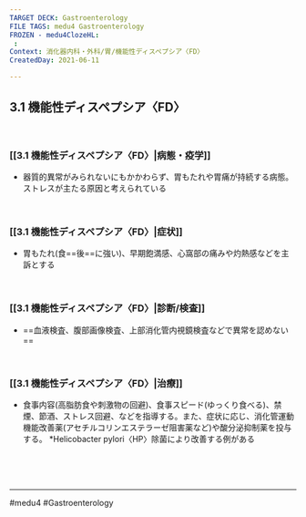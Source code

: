 ```yaml
---
TARGET DECK: Gastroenterology
FILE TAGS: medu4 Gastroenterology
FROZEN - medu4ClozeHL:
 : 
Context: 消化器内科・外科/胃/機能性ディスペプシア〈FD〉
CreatedDay: 2021-06-11

---
```


## 3.1 機能性ディスペプシア〈FD〉

<br>

### [[3.1 機能性ディスペプシア〈FD〉|病態・疫学]]
* 器質的異常がみられないにもかかわらず、胃もたれや胃痛が持続する病態。ストレスが主たる原因と考えられている

<br>

### [[3.1 機能性ディスペプシア〈FD〉|症状]]
* 胃もたれ(食==後==に強い)、早期飽満感、心窩部の痛みや灼熱感などを主訴とする
<!--ID: 1624766943000-->


<br>

### [[3.1 機能性ディスペプシア〈FD〉|診断/検査]]
* ==血液検査、腹部画像検査、上部消化管内視鏡検査などで異常を認めない==
<!--ID: 1624766943005-->


<br>

### [[3.1 機能性ディスペプシア〈FD〉|治療]]
* 食事内容(高脂肪食や刺激物の回避)、食事スピード(ゆっくり食べる)、禁煙、節酒、ストレス回避、などを指導する。また、症状に応じ、消化管運動機能改善薬(アセチルコリンエステラーゼ阻害薬など)や酸分泌抑制薬を投与する。
\*Helicobacter pylori〈HP〉除菌により改善する例がある

<br><br><br>

---
#medu4 #Gastroenterology 
